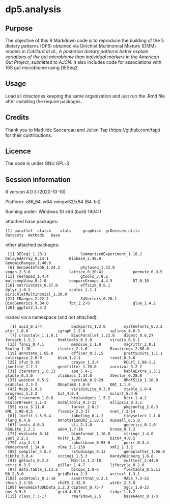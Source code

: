 # dp5.analysis

## Purpose
The objective of this R Markdown code is to reproduce the building of the 5 dietary patterns (DP5) obtained via Dirichlet Multinomial Mixture (DMM) models in *Cotillard at al., A posteriori dietary patterns better explain variations of the gut microbiome than individual markers in the American Gut Project, submitted to AJCN.* It also includes code for associations with 16S gut microbiome using DESeq2.

## Usage
Load all directories keeping the same organization and just run the .Rmd file after installing the require packages.

## Credits
Thank you to Mathilde Saccareau and Julien Tap (https://github.com/tapj) for their contributions.

## Licence
The code is under GNU GPL-3

## Session information
R version 4.0.3 (2020-10-10)

Platform: x86_64-w64-mingw32/x64 (64-bit)

Running under: Windows 10 x64 (build 19041)

attached base packages:
```
[1] parallel  stats4    stats     graphics  grDevices utils     datasets  methods   base     
```

other attached packages:
```
 [1] DESeq2_1.28.1               SummarizedExperiment_1.18.2 DelayedArray_0.14.1         Biobase_2.48.0              GenomicRanges_1.40.0       
 [6] GenomeInfoDb_1.24.2         phyloseq_1.32.0             vegan_2.5-6                 lattice_0.20-41             permute_0.9-5              
[11] reshape2_1.4.4              gtools_3.8.2                multcompView_0.1-8          compareGroups_4.4.5         DT_0.16                    
[16] matrixStats_0.57.0          effsize_0.8.1               dplyr_1.0.2                 scales_1.1.1                DirichletMultinomial_1.30.0
[21] IRanges_2.22.2              S4Vectors_0.26.1            BiocGenerics_0.34.0         fpc_2.2-8                   glue_1.4.2                 
[26] ggplot2_3.3.2              
```

loaded via a namespace (and not attached):
```
  [1] uuid_0.1-4             backports_1.2.0        systemfonts_0.3.2      plyr_1.8.6             igraph_1.2.6           splines_4.0.3         
  [7] crosstalk_1.1.0.1      BiocParallel_1.22.0    digest_0.6.27          foreach_1.5.1          htmltools_0.5.0        viridis_0.5.1         
 [13] fansi_0.4.1            memoise_1.1.0          magrittr_2.0.1         Rsolnp_1.16            cluster_2.1.0          Biostrings_2.56.0     
 [19] annotate_1.66.0        officer_0.3.15         prettyunits_1.1.1      colorspace_2.0-0       blob_1.2.1             rvest_0.3.6           
 [25] xfun_0.19              crayon_1.3.4           RCurl_1.98-1.2         jsonlite_1.7.1         genefilter_1.70.0      survival_3.2-7        
 [31] iterators_1.0.13       ape_5.4-1              kableExtra_1.3.1       gtable_0.3.0           zlibbioc_1.34.0        XVector_0.28.0        
 [37] webshot_0.5.2          kernlab_0.9-29         Rhdf5lib_1.10.0        prabclus_2.3-2         DEoptimR_1.0-8         DBI_1.1.0             
 [43] Rcpp_1.0.5             viridisLite_0.3.0      xtable_1.8-4           progress_1.2.2         bit_4.0.4              mclust_5.4.6          
 [49] truncnorm_1.0-8        htmlwidgets_1.5.2      httr_1.4.2             RColorBrewer_1.1-2     modeltools_0.2-23      ellipsis_0.3.1        
 [55] mice_3.11.0            farver_2.0.3           pkgconfig_2.0.3        XML_3.99-0.5           flexmix_2.3-17         nnet_7.3-14           
 [61] locfit_1.5-9.4         labeling_0.4.2         tidyselect_1.1.0       rlang_0.4.8            AnnotationDbi_1.50.1   munsell_0.5.0         
 [67] tools_4.0.3            cli_2.1.0              generics_0.1.0         RSQLite_2.2.1          ade4_1.7-16            broom_0.7.2           
 [73] evaluate_0.14          biomformat_1.16.0      stringr_1.4.0          yaml_2.2.1             knitr_1.30             bit64_4.0.5           
 [79] zip_2.1.1              robustbase_0.93-6      purrr_0.3.4            dendextend_1.14.0      nlme_3.1-150           xml2_1.3.2            
 [85] compiler_4.0.3         rstudioapi_0.13        geneplotter_1.66.0     tibble_3.0.4           stringi_1.5.3          HardyWeinberg_1.6.8   
 [91] gdtools_0.2.2          Matrix_1.2-18          multtest_2.44.0        vctrs_0.3.5            pillar_1.4.7           lifecycle_0.2.0       
 [97] data.table_1.13.2      bitops_1.0-6           flextable_0.5.11       R6_2.5.0               gridExtra_2.3          writexl_1.3.1         
[103] codetools_0.2-18       assertthat_0.2.1       MASS_7.3-53            chron_2.3-56           rhdf5_2.32.0           withr_2.3.0           
[109] GenomeInfoDbData_1.2.3 diptest_0.75-7         mgcv_1.8-33            hms_0.5.3              grid_4.0.3             tidyr_1.1.2           
[115] class_7.3-17           rmarkdown_2.5          base64enc_0.1-3       
```
